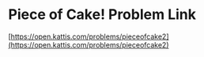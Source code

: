 # Piece of Cake! Problem Link
[https://open.kattis.com/problems/pieceofcake2](https://open.kattis.com/problems/pieceofcake2)